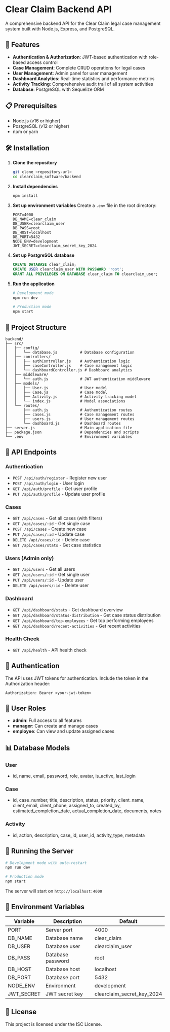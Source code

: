 # Clear Claim Backend API

A comprehensive backend API for the Clear Claim legal case management system built with Node.js, Express, and PostgreSQL.

## 🚀 Features

- **Authentication & Authorization**: JWT-based authentication with role-based access control
- **Case Management**: Complete CRUD operations for legal cases
- **User Management**: Admin panel for user management
- **Dashboard Analytics**: Real-time statistics and performance metrics
- **Activity Tracking**: Comprehensive audit trail of all system activities
- **Database**: PostgreSQL with Sequelize ORM

## 📋 Prerequisites

- Node.js (v16 or higher)
- PostgreSQL (v12 or higher)
- npm or yarn

## 🛠️ Installation

1. **Clone the repository**
   ```bash
   git clone <repository-url>
   cd clearclaim_software/backend
   ```

2. **Install dependencies**
   ```bash
   npm install
   ```

3. **Set up environment variables**
   Create a `.env` file in the root directory:
   ```env
   PORT=4000
   DB_NAME=clear_claim
   DB_USER=clearclaim_user
   DB_PASS=root
   DB_HOST=localhost
   DB_PORT=5432
   NODE_ENV=development
   JWT_SECRET=clearclaim_secret_key_2024
   ```

4. **Set up PostgreSQL database**
   ```sql
   CREATE DATABASE clear_claim;
   CREATE USER clearclaim_user WITH PASSWORD 'root';
   GRANT ALL PRIVILEGES ON DATABASE clear_claim TO clearclaim_user;
   ```

5. **Run the application**
   ```bash
   # Development mode
   npm run dev
   
   # Production mode
   npm start
   ```

## 📁 Project Structure

```
backend/
├── src/
│   ├── config/
│   │   └── database.js          # Database configuration
│   ├── controllers/
│   │   ├── authController.js    # Authentication logic
│   │   ├── caseController.js    # Case management logic
│   │   └── dashboardController.js # Dashboard analytics
│   ├── middleware/
│   │   └── auth.js              # JWT authentication middleware
│   ├── models/
│   │   ├── User.js              # User model
│   │   ├── Case.js              # Case model
│   │   ├── Activity.js          # Activity tracking model
│   │   └── index.js             # Model associations
│   └── routes/
│       ├── auth.js              # Authentication routes
│       ├── cases.js             # Case management routes
│       ├── users.js             # User management routes
│       └── dashboard.js         # Dashboard routes
├── server.js                    # Main application file
├── package.json                 # Dependencies and scripts
└── .env                         # Environment variables
```

## 🔌 API Endpoints

### Authentication
- `POST /api/auth/register` - Register new user
- `POST /api/auth/login` - User login
- `GET /api/auth/profile` - Get user profile
- `PUT /api/auth/profile` - Update user profile

### Cases
- `GET /api/cases` - Get all cases (with filters)
- `GET /api/cases/:id` - Get single case
- `POST /api/cases` - Create new case
- `PUT /api/cases/:id` - Update case
- `DELETE /api/cases/:id` - Delete case
- `GET /api/cases/stats` - Get case statistics

### Users (Admin only)
- `GET /api/users` - Get all users
- `GET /api/users/:id` - Get single user
- `PUT /api/users/:id` - Update user
- `DELETE /api/users/:id` - Delete user

### Dashboard
- `GET /api/dashboard/stats` - Get dashboard overview
- `GET /api/dashboard/status-distribution` - Get case status distribution
- `GET /api/dashboard/top-employees` - Get top performing employees
- `GET /api/dashboard/recent-activities` - Get recent activities

### Health Check
- `GET /api/health` - API health check

## 🔐 Authentication

The API uses JWT tokens for authentication. Include the token in the Authorization header:

```
Authorization: Bearer <your-jwt-token>
```

## 👥 User Roles

- **admin**: Full access to all features
- **manager**: Can create and manage cases
- **employee**: Can view and update assigned cases

## 📊 Database Models

### User
- id, name, email, password, role, avatar, is_active, last_login

### Case
- id, case_number, title, description, status, priority, client_name, client_email, client_phone, assigned_to, created_by, estimated_completion_date, actual_completion_date, documents, notes

### Activity
- id, action, description, case_id, user_id, activity_type, metadata

## 🚀 Running the Server

```bash
# Development mode with auto-restart
npm run dev

# Production mode
npm start
```

The server will start on `http://localhost:4000`

## 🔧 Environment Variables

| Variable | Description | Default |
|----------|-------------|---------|
| PORT | Server port | 4000 |
| DB_NAME | Database name | clear_claim |
| DB_USER | Database user | clearclaim_user |
| DB_PASS | Database password | root |
| DB_HOST | Database host | localhost |
| DB_PORT | Database port | 5432 |
| NODE_ENV | Environment | development |
| JWT_SECRET | JWT secret key | clearclaim_secret_key_2024 |

## 📝 License

This project is licensed under the ISC License.
